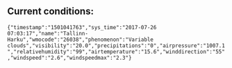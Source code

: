 ## Current conditions: 
 ``` {"timestamp":"1501041763","sys_time":"2017-07-26 07:03:17","name":"Tallinn-Harku","wmocode":"26038","phenomenon":"Variable clouds","visibility":"20.0","precipitations":"0","airpressure":"1007.1","relativehumidity":"99","airtemperature":"15.6","winddirection":"55","windspeed":"2.6","windspeedmax":"2.3"} ```
